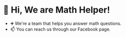 # 👋 Hi, We are Math Helper!
- ➕ We're a team that helps you answer math questions.
- 📫 You can reach us through our Facebook page.
